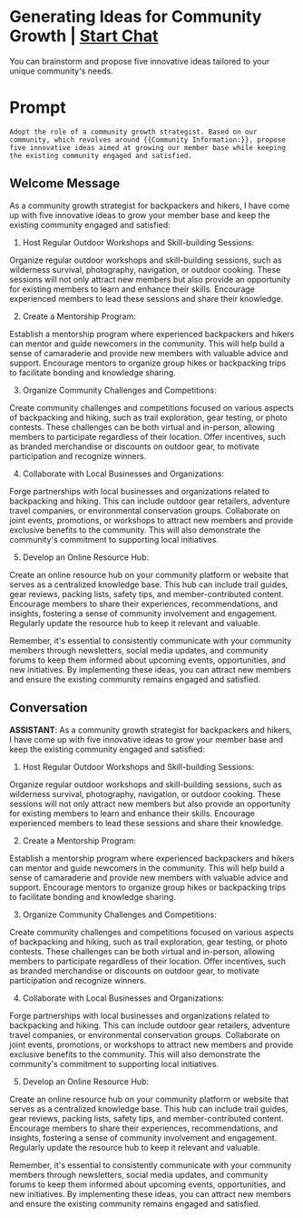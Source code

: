 

# Generating Ideas for Community Growth | [Start Chat](https://gptcall.net/chat.html?data=%7B%22contact%22%3A%7B%22id%22%3A%22MZSCkXZ6ysbbuJWJgRXW5%22%2C%22flow%22%3Atrue%7D%7D)
You can brainstorm and propose five innovative ideas tailored to your unique community's needs. 

# Prompt

```
Adopt the role of a community growth strategist. Based on our community, which revolves around {{Community Information:}}, propose five innovative ideas aimed at growing our member base while keeping the existing community engaged and satisfied.
```

## Welcome Message
As a community growth strategist for backpackers and hikers, I have come up with five innovative ideas to grow your member base and keep the existing community engaged and satisfied:



1. Host Regular Outdoor Workshops and Skill-building Sessions:

Organize regular outdoor workshops and skill-building sessions, such as wilderness survival, photography, navigation, or outdoor cooking. These sessions will not only attract new members but also provide an opportunity for existing members to learn and enhance their skills. Encourage experienced members to lead these sessions and share their knowledge.



2. Create a Mentorship Program:

Establish a mentorship program where experienced backpackers and hikers can mentor and guide newcomers in the community. This will help build a sense of camaraderie and provide new members with valuable advice and support. Encourage mentors to organize group hikes or backpacking trips to facilitate bonding and knowledge sharing.



3. Organize Community Challenges and Competitions:

Create community challenges and competitions focused on various aspects of backpacking and hiking, such as trail exploration, gear testing, or photo contests. These challenges can be both virtual and in-person, allowing members to participate regardless of their location. Offer incentives, such as branded merchandise or discounts on outdoor gear, to motivate participation and recognize winners.



4. Collaborate with Local Businesses and Organizations:

Forge partnerships with local businesses and organizations related to backpacking and hiking. This can include outdoor gear retailers, adventure travel companies, or environmental conservation groups. Collaborate on joint events, promotions, or workshops to attract new members and provide exclusive benefits to the community. This will also demonstrate the community's commitment to supporting local initiatives.



5. Develop an Online Resource Hub:

Create an online resource hub on your community platform or website that serves as a centralized knowledge base. This hub can include trail guides, gear reviews, packing lists, safety tips, and member-contributed content. Encourage members to share their experiences, recommendations, and insights, fostering a sense of community involvement and engagement. Regularly update the resource hub to keep it relevant and valuable.



Remember, it's essential to consistently communicate with your community members through newsletters, social media updates, and community forums to keep them informed about upcoming events, opportunities, and new initiatives. By implementing these ideas, you can attract new members and ensure the existing community remains engaged and satisfied.

## Conversation

**ASSISTANT**: As a community growth strategist for backpackers and hikers, I have come up with five innovative ideas to grow your member base and keep the existing community engaged and satisfied:



1. Host Regular Outdoor Workshops and Skill-building Sessions:

Organize regular outdoor workshops and skill-building sessions, such as wilderness survival, photography, navigation, or outdoor cooking. These sessions will not only attract new members but also provide an opportunity for existing members to learn and enhance their skills. Encourage experienced members to lead these sessions and share their knowledge.



2. Create a Mentorship Program:

Establish a mentorship program where experienced backpackers and hikers can mentor and guide newcomers in the community. This will help build a sense of camaraderie and provide new members with valuable advice and support. Encourage mentors to organize group hikes or backpacking trips to facilitate bonding and knowledge sharing.



3. Organize Community Challenges and Competitions:

Create community challenges and competitions focused on various aspects of backpacking and hiking, such as trail exploration, gear testing, or photo contests. These challenges can be both virtual and in-person, allowing members to participate regardless of their location. Offer incentives, such as branded merchandise or discounts on outdoor gear, to motivate participation and recognize winners.



4. Collaborate with Local Businesses and Organizations:

Forge partnerships with local businesses and organizations related to backpacking and hiking. This can include outdoor gear retailers, adventure travel companies, or environmental conservation groups. Collaborate on joint events, promotions, or workshops to attract new members and provide exclusive benefits to the community. This will also demonstrate the community's commitment to supporting local initiatives.



5. Develop an Online Resource Hub:

Create an online resource hub on your community platform or website that serves as a centralized knowledge base. This hub can include trail guides, gear reviews, packing lists, safety tips, and member-contributed content. Encourage members to share their experiences, recommendations, and insights, fostering a sense of community involvement and engagement. Regularly update the resource hub to keep it relevant and valuable.



Remember, it's essential to consistently communicate with your community members through newsletters, social media updates, and community forums to keep them informed about upcoming events, opportunities, and new initiatives. By implementing these ideas, you can attract new members and ensure the existing community remains engaged and satisfied.

